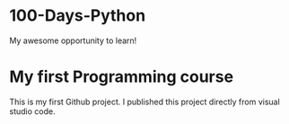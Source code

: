 # 100-Days-Python
My awesome opportunity to learn!

# My first Programming course 
This is my first Github project. I published this project directly from visual studio code. 